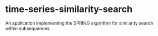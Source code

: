 # time-series-similarity-search
An application implementing the SPRING algorithm for similarity search within subsequences.
